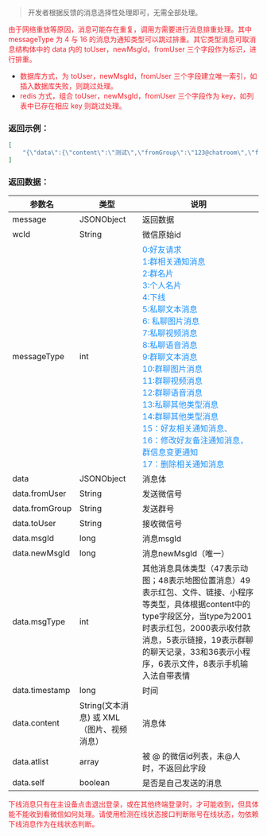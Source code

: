 > 开发者根据反馈的消息选择性处理即可，无需全部处理。 
>



<font style="color:#F5222D;">由于网络重放等原因，消息可能存在重复，调用方需要进行消息排重处理。其中 messageType 为 4 与 16 的消息为通知类型可以跳过排重。其它类型消息可取消息结构体中的 data 内的  toUser，newMsgId，fromUser 三个字段作为标识，进行排重。</font>

+ <font style="color:#F5222D;">数据库方式，为 toUser，newMsgId，fromUser 三个字段建立唯一索引，如插入数据库失败，则跳过处理。</font>
+ <font style="color:#F5222D;">redis 方式，组合 toUser，newMsgId，fromUser 三个字段作为 key，如列表中已存在相应 key 则跳过处理。</font>



### 返回示例：
```json
[
    "{\"data\":{\"content\":\"测试\",\"fromGroup\":\"123@chatroom\",\"fromUser\":\"adeade\",\"msgId\":1697994175,\"msgSource\":\"<msgsource />\\n\",\"newMsgId\":1744742064935438618,\"self\":true,\"timestamp\":1599220590,\"toUser\":\"adeade\",\"wId\":\"9d2a7282-2fd6-4541-9192-80e115e21ba1\"},\"messageType\":9,\"wcId\":\"adeade\"}"
]
```

### 
### 返回数据：
| 参数名 | 类型 | 说明 |
| --- | --- | --- |
| message | JSONObject | 返回数据 |
| wcId | String | 微信原始id |
| messageType | int | <font style="color:#1890FF;">0:好友请求</font><br/><font style="color:#1890FF;">1:群相关通知消息</font><br/><font style="color:#1890FF;">2:群名片</font><br/><font style="color:#1890FF;">3:个人名片</font><br/><font style="color:#1890FF;">4:下线</font><br/><font style="color:#1890FF;">5:私聊文本消息</font><br/><font style="color:#1890FF;">6: 私聊图片消息</font><br/><font style="color:#1890FF;">7:私聊视频消息</font><br/><font style="color:#1890FF;">8:私聊语音消息</font><br/><font style="color:#1890FF;">9:群聊文本消息</font><br/><font style="color:#1890FF;">10:群聊图片消息</font><br/><font style="color:#1890FF;">11:群聊视频消息</font><br/><font style="color:#1890FF;">12:群聊语音消息</font><br/><font style="color:#1890FF;">13:私聊其他类型消息</font><br/><font style="color:#1890FF;">14:群聊其他类型消息</font><br/><font style="color:#1890FF;">15：好友相关通知消息、</font><br/><font style="color:#1890FF;">16：修改好友备注通知消息，群信息变更通知</font><br/><font style="color:#1890FF;">17：删除相关通知消息</font> |
| data | JSONObject | 消息体 |
| data.fromUser | String | 发送微信号 |
| data.fromGroup | String | 发送群号 |
| data.toUser | String | 接收微信号 |
| data.msgId | long | 消息msgId |
| data.newMsgId | long | 消息newMsgId（唯一） |
| data.msgType | int | 其他消息具体类型（47表示动图；48表示地图位置消息）49表示红包、文件、链接、小程序等类型，具体根据content中的type字段区分，当type为2001时表示红包，2000表示收付款消息，5表示链接，19表示群聊的聊天记录，33和36表示小程序，6表示文件，8表示手机输入法自带表情 |
| data.timestamp | long | 时间 |
| data.content | String(文本消息) 或 XML（图片、视频消息） | 消息体 |
| data.atlist | array | 被 @ 的微信id列表，未@人时，不返回此字段 |
| data.self | boolean | 是否是自己发送的消息 |






<font style="color:#F5222D;">下线消息只有在主设备点击退出登录，或在其他终端登录时，才可能收到，但具体能不能收到看微信如何处理。</font><font style="color:#F5222D;">请使用检测在线状态接口判断账号在线状态，勿依赖下线消息作为在线状态判断。</font>

